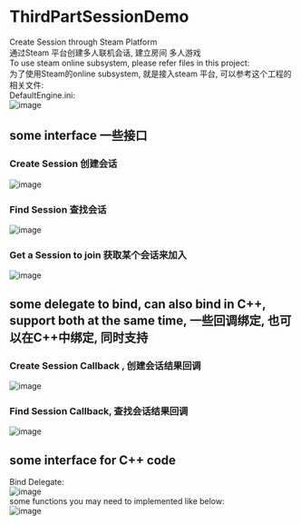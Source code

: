 # ThirdPartSessionDemo   
Create Session through Steam Platform   
通过Steam 平台创建多人联机会话, 建立房间   多人游戏   
To use steam online subsystem, please refer files in this project:   
为了使用Steam的online subsystem, 就是接入steam 平台,  可以参考这个工程的相关文件:   
DefaultEngine.ini:   
![image](https://user-images.githubusercontent.com/8192020/231935146-dc553c91-125e-4655-bc02-c7143b152fda.png)   

   
      
## some interface  一些接口
### Create Session   创建会话    
![image](https://user-images.githubusercontent.com/8192020/231935424-1373a333-0d2b-4fd6-8964-45cb5b4becac.png)    
### Find Session   查找会话   
![image](https://user-images.githubusercontent.com/8192020/231935551-4d2f7795-958d-42c6-a582-5d0336058edd.png)   
### Get a Session to join  获取某个会话来加入   
![image](https://user-images.githubusercontent.com/8192020/231935683-71dc6665-26c1-4e78-a5ae-0af91ce2852c.png)   


## some delegate to bind, can also bind in C++,  support both at the same time,  一些回调绑定,  也可以在C++中绑定,  同时支持   
### Create Session Callback ,  创建会话结果回调    
![image](https://user-images.githubusercontent.com/8192020/231936021-ed2729a1-2322-4493-9c44-7d5261de7ef6.png)   
### Find Session Callback,  查找会话结果回调   
![image](https://user-images.githubusercontent.com/8192020/231936048-74f198d2-0f73-479c-a1c6-de8343d0d498.png)

## some interface  for C++ code   
Bind Delegate:   
![image](https://user-images.githubusercontent.com/8192020/232330448-3f5d257e-c6bf-4375-a8d3-0ceae5055175.png)   
some functions you may need to implemented like below:   
![image](https://user-images.githubusercontent.com/8192020/232330487-d8162ba2-da53-49c0-8938-772aa988ee3a.png)



